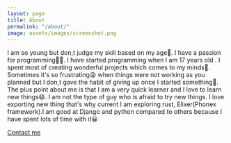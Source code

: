```yaml
---
layout: page
title: About
permalink: "/about/"
image: assets/images/screenshot.png
---
```


I am so young but don,t judge my skill based on my age🐣. I have a passion for programming👨‍💻. I have started programming when I am 17 years old . I spent most of creating wonderful projects which comes to my minds🤯. Sometimes it's so frustrating😫 when things were not working as you planned but I don,t gave the habit of giving up once I started something🌟. The plus point about me is that I am a very quick learner and I love to learn new things😄. I am not the type of guy who is afraid to try new things. I love exporting new thing that's why current I am exploring rust, Elixer(Phonex framework).I am good at Django and python compared to others because I have spent lots of time with it😀

[Contact me](thapa.qw12@gmail.com)

